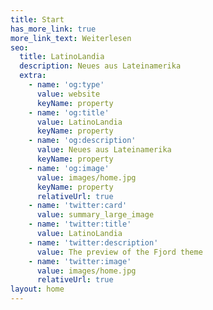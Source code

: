 ```yaml
---
title: Start
has_more_link: true
more_link_text: Weiterlesen
seo:
  title: LatinoLandia
  description: Neues aus Lateinamerika
  extra:
    - name: 'og:type'
      value: website
      keyName: property
    - name: 'og:title'
      value: LatinoLandia
      keyName: property
    - name: 'og:description'
      value: Neues aus Lateinamerika
      keyName: property
    - name: 'og:image'
      value: images/home.jpg
      keyName: property
      relativeUrl: true
    - name: 'twitter:card'
      value: summary_large_image
    - name: 'twitter:title'
      value: LatinoLandia
    - name: 'twitter:description'
      value: The preview of the Fjord theme
    - name: 'twitter:image'
      value: images/home.jpg
      relativeUrl: true
layout: home
---
```

